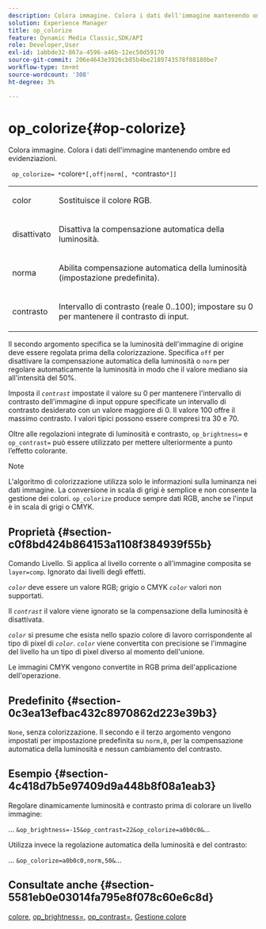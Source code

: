 ```yaml
---
description: Colora immagine. Colora i dati dell'immagine mantenendo ombre ed evidenziazioni.
solution: Experience Manager
title: op_colorize
feature: Dynamic Media Classic,SDK/API
role: Developer,User
exl-id: 1abbde32-867a-4596-a46b-12ec50d59170
source-git-commit: 206e4643e3926cb85b4be2189743578f88180be7
workflow-type: tm+mt
source-wordcount: '308'
ht-degree: 3%

---
```


# op_colorize{#op-colorize}

Colora immagine. Colora i dati dell&#39;immagine mantenendo ombre ed evidenziazioni.

` op_colorize= *`colore`*[,off|norm[, *`contrasto`*]]`

<table id="simpletable_768D6CDF3F734E7F89DC7AB2EAAC0C77"> 
 <tr class="strow"> 
  <td class="stentry"> <p> <span class="varname"> color </span> </p> </td> 
  <td class="stentry"> <p>Sostituisce il colore RGB. </p> </td> 
 </tr> 
 <tr class="strow"> 
  <td class="stentry"> <p> <span class="codeph"> disattivato </span> </p> </td> 
  <td class="stentry"> <p>Disattiva la compensazione automatica della luminosità. </p> </td> 
 </tr> 
 <tr class="strow"> 
  <td class="stentry"> <p> <span class="codeph"> norma </span> </p> </td> 
  <td class="stentry"> <p>Abilita compensazione automatica della luminosità (impostazione predefinita). </p> </td> 
 </tr> 
 <tr class="strow"> 
  <td class="stentry"> <p> <span class="varname"> contrasto </span> </p> </td> 
  <td class="stentry"> <p>Intervallo di contrasto (reale 0..100); impostare su 0 per mantenere il contrasto di input. </p> </td> 
 </tr> 
</table>

Il secondo argomento specifica se la luminosità dell&#39;immagine di origine deve essere regolata prima della colorizzazione. Specifica `off` per disattivare la compensazione automatica della luminosità o `norm` per regolare automaticamente la luminosità in modo che il valore mediano sia all&#39;intensità del 50%.

Imposta il *`contrast`* impostate il valore su 0 per mantenere l&#39;intervallo di contrasto dell&#39;immagine di input oppure specificate un intervallo di contrasto desiderato con un valore maggiore di 0. Il valore 100 offre il massimo contrasto. I valori tipici possono essere compresi tra 30 e 70.

Oltre alle regolazioni integrate di luminosità e contrasto, `op_brightness=` e `op_contrast=` può essere utilizzato per mettere ulteriormente a punto l’effetto colorante.

>[!NOTE]
>
>L&#39;algoritmo di colorizzazione utilizza solo le informazioni sulla luminanza nei dati immagine. La conversione in scala di grigi è semplice e non consente la gestione dei colori. `op_colorize` produce sempre dati RGB, anche se l&#39;input è in scala di grigi o CMYK.

## Proprietà {#section-c0f8bd424b864153a1108f384939f55b}

Comando Livello. Si applica al livello corrente o all&#39;immagine composita se `layer=comp`. Ignorato dai livelli degli effetti.

*`color`* deve essere un valore RGB; grigio o CMYK *`color`* valori non supportati.

Il *`contrast`* il valore viene ignorato se la compensazione della luminosità è disattivata.

*`color`* si presume che esista nello spazio colore di lavoro corrispondente al tipo di pixel di *`color`*. *`color`* viene convertita con precisione se l&#39;immagine del livello ha un tipo di pixel diverso al momento dell&#39;unione.

Le immagini CMYK vengono convertite in RGB prima dell&#39;applicazione dell&#39;operazione.

## Predefinito {#section-0c3ea13efbac432c8970862d223e39b3}

`None`, senza colorizzazione. Il secondo e il terzo argomento vengono impostati per impostazione predefinita su `norm,0`, per la compensazione automatica della luminosità e nessun cambiamento del contrasto.

## Esempio {#section-4c418d7b5e97409d9a448b8f08a1eab3}

Regolare dinamicamente luminosità e contrasto prima di colorare un livello immagine:

… `&op_brightness=-15&op_contrast=22&op_colorize=a0b0c0&`…

Utilizza invece la regolazione automatica della luminosità e del contrasto:

… `&op_colorize=a0b0c0,norm,50&`…

## Consultate anche {#section-5581eb0e03014fa795e8f078c60e6c8d}

[colore](/help/aem-is-ir-api/is-api/http-ref/image-serving-api-ref/c-http-protocol-reference/c-data-types/r-is-http-color.md), [op_brightness=](../../../../../is-api/http-ref/image-serving-api-ref/c-http-protocol-reference/c-command-reference/r-op-brightness.md#reference-edf79dc41ae5411c80bec3ee3731c58a), [op_contrast=](../../../../../is-api/http-ref/image-serving-api-ref/c-http-protocol-reference/c-command-reference/r-op-contrast.md#reference-b26dfa9869fd43bebea0fbb8e9fe743d), [Gestione colore](../../../../../is-api/http-ref/image-serving-api-ref/c-http-protocol-reference/c-syntax-and-features/r-color-management.md#reference-c7e4a72d589145189f7e4bcb6b4544d7)
